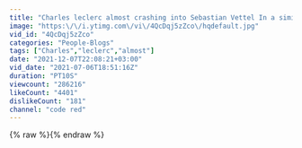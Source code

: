 ```yaml
---
title: "Charles leclerc almost crashing into Sebastian Vettel In a similar way 😱😱😱😱"
image: "https:\/\/i.ytimg.com\/vi\/4QcDqj5zZco\/hqdefault.jpg"
vid_id: "4QcDqj5zZco"
categories: "People-Blogs"
tags: ["Charles","leclerc","almost"]
date: "2021-12-07T22:08:21+03:00"
vid_date: "2021-07-06T18:51:16Z"
duration: "PT10S"
viewcount: "286216"
likeCount: "4401"
dislikeCount: "181"
channel: "code red"
---
```

{% raw %}{% endraw %}
